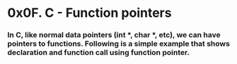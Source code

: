 # 0x0F. C - Function pointers
### In C, like normal data pointers (int *, char *, etc), we can have pointers to functions. Following is a simple example that shows declaration and function call using function pointer.

